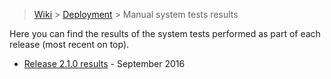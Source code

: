 > [Wiki](Home) > [Deployment](Deployment) > Manual system tests results

Here you can find the results of the system tests performed as part of each release (most recent on top).

* [Release 2.1.0 results](Release_2.1.0_manual_system_tests_outcome_Sep2016.xlsx) - September 2016

